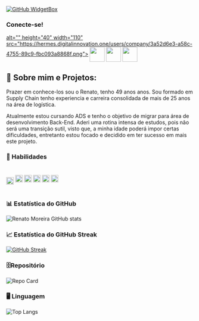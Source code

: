 [![GitHub WidgetBox](https://github-widgetbox.vercel.app/api/profile?username=RenatoMor&data=followers,repositories,stars,commits&theme=nautilus)](https://github.com/RenatoMor)

<h3>Conecte-se!</h3>

<a href="https://web.dio.me/users/renato_moreira?tab=skills" target="_blank"> alt="" height="40" width="110" src="https://hermes.digitalinnovation.one/users/company/3a52d6e3-a58c-4755-89c9-fbc093a8868f.png"></a>
<a href="https://www.instagram.com/piano_tato/" target="_blank"> <img align="center" alt="" height="40" width="40" src="https://img.icons8.com/?size=1x&id=nj0Uj45LGUYh&format=png"></a>
<a href="https://www.facebook.com/renato.moreira.908/" target="_blank"> <img align="center" alt="" height="40" width="40" src="https://img.icons8.com/?size=1x&id=jZ0kw76QEzJU&format=png"></a>
<a href="https://www.linkedin.com/in/renatomoreira-rm//" target="_blank"> <img align="center" alt="" height="40" width="40" src="https://img.icons8.com/?size=1x&id=MR3dZdlA53te&format=png"></a>


 <h2 align=""> 👣 Sobre mim e Projetos:  </h2>

Prazer em conhece-los sou o Renato, tenho 49 anos anos. Sou formado em Supply Chain tenho experiencia e carreira consolidada de mais de 25 anos na área de logística.

Atualmente estou cursando ADS e tenho o objetivo de migrar para área de desenvolvimento Back-End. Aderi uma rotina intensa de estudos, pois não será uma transição sutil, visto que, a minha idade poderá impor certas dificuldades, entretanto estou focado e decidido em ter sucesso em mais este projeto.

### 🏅 Habilidades
<h1></h2>
<img <img align="center" alt="Python" height="20" width="20" src="https://img.icons8.com/?size=512&id=hGdCwhSHUe6L&format=png"/>
<img alt="AmazonCloud" height="20" width="20" src="https://img.icons8.com/?size=512&id=OPoc3Wv99Ibz&format=png"/>
<img alt="JavaScript" height="20" width="20" src="https://cdn.jsdelivr.net/gh/devicons/devicon/icons/javascript/javascript-original.svg"/>
<img alt="GitHub" height="20" width="20" src="https://img.icons8.com/?size=512&id=LoL4bFzqmAa0&format=png"/>
<img alt="C#" height="20" width="20" src="https://static-00.iconduck.com/assets.00/c-sharp-c-icon-456x512-9sej0lrz.png"/>
<img alt="Vscode" height="20" width="20" src="https://img.icons8.com/?size=512&id=0OQR1FYCuA9f&format=png"/>

<h1 align="center"></h1>

### 📊 Estatística do GitHub
![Renato Moreira GitHub stats](https://github-readme-stats.vercel.app/api?username=RenatoMor&theme=holi&show_icons=true&normal_rank=true)

### 📈 Estatística do GitHub Streak
[![GitHub Streak](https://streak-stats.demolab.com?user=RenatoMor&theme=holi-theme)](https://git.io/streak-stats)

### 🗄️Repositório
![Repo Card](https://github-readme-stats.vercel.app/api/pin/?username=RenatoMor&repo=Sistema_Bancario_v1&&theme=holi&show_icons=true&&show_owner=true&icon_color=30A3DC&title_color=30A3DC&text_color=FFF)

### 🖥️ Linguagem
![Top Langs](https://github-readme-stats-git-masterrstaa-rickstaa.vercel.app/api/top-langs/?username=RenatoMor&layout=compact&theme=holi&hide_title=true&show_icons=true)

